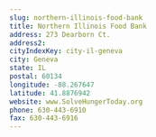 ```yaml
---
slug: northern-illinois-food-bank
title: Northern Illinois Food Bank
address: 273 Dearborn Ct.
address2: 
cityIndexKey: city-il-geneva
city: Geneva
state: IL
postal: 60134
longitude: -88.267647
latitude: 41.8876942
website: www.SolveHungerToday.org
phone: 630-443-6910
fax: 630-443-6916
---
```


